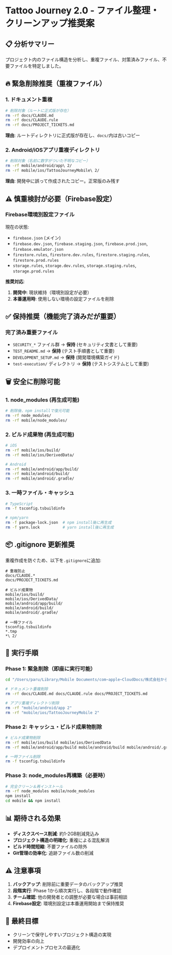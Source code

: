 # Tattoo Journey 2.0 - ファイル整理・クリーンアップ推奨案

## 📋 分析サマリー

プロジェクト内のファイル構造を分析し、重複ファイル、対策済みファイル、不要ファイルを特定しました。

## 🔥 緊急削除推奨（重複ファイル）

### 1. ドキュメント重複

```bash
# 削除対象（ルートに正式版が存在）
rm -rf docs/CLAUDE.md
rm -rf docs/CLAUDE.rule
rm -rf docs/PROJECT_TICKETS.md
```

**理由**: ルートディレクトリに正式版が存在し、`docs/`内は古いコピー

### 2. Android/iOSアプリ重複ディレクトリ

```bash
# 削除対象（名前に数字がついた不明なコピー）
rm -rf mobile/android/app\ 2/
rm -rf mobile/ios/TattooJourneyMobile\ 2/
```

**理由**: 開発中に誤って作成されたコピー。正常版のみ残す

## ⚠️ 慎重検討が必要（Firebase設定）

### Firebase環境別設定ファイル

現在の状態:

- `firebase.json` (メイン)
- `firebase.dev.json`, `firebase.staging.json`, `firebase.prod.json`, `firebase.emulator.json`
- `firestore.rules`, `firestore.dev.rules`, `firestore.staging.rules`, `firestore.prod.rules`
- `storage.rules`, `storage.dev.rules`, `storage.staging.rules`, `storage.prod.rules`

**推奨対応**:

1. **開発中**: 現状維持（環境別設定が必要）
2. **本番運用時**: 使用しない環境の設定ファイルを削除

## ✅ 保持推奨（機能完了済みだが重要）

### 完了済み重要ファイル

- `SECURITY_*` ファイル群 → **保持** (セキュリティ文書として重要)
- `TEST_README.md` → **保持** (テスト手順書として重要)
- `DEVELOPMENT_SETUP.md` → **保持** (開発環境構築ガイド)
- `test-execution/` ディレクトリ → **保持** (テストシステムとして重要)

## 🗑️ 安全に削除可能

### 1. node_modules (再生成可能)

```bash
# 削除後、npm installで復元可能
rm -rf node_modules/
rm -rf mobile/node_modules/
```

### 2. ビルド成果物 (再生成可能)

```bash
# iOS
rm -rf mobile/ios/build/
rm -rf mobile/ios/DerivedData/

# Android
rm -rf mobile/android/app/build/
rm -rf mobile/android/build/
rm -rf mobile/android/.gradle/
```

### 3. 一時ファイル・キャッシュ

```bash
# TypeScript
rm -f tsconfig.tsbuildinfo

# npm/yarn
rm -f package-lock.json  # npm install後に再生成
rm -f yarn.lock          # yarn install後に再生成
```

## 📦 .gitignore 更新推奨

重複作成を防ぐため、以下を`.gitignore`に追加:

```gitignore
# 重複防止
docs/CLAUDE.*
docs/PROJECT_TICKETS.md

# ビルド成果物
mobile/ios/build/
mobile/ios/DerivedData/
mobile/android/app/build/
mobile/android/build/
mobile/android/.gradle/

# 一時ファイル
tsconfig.tsbuildinfo
*.tmp
*\ 2/
```

## 🚀 実行手順

### Phase 1: 緊急削除（即座に実行可能）

```bash
cd "/Users/paru/Library/Mobile Documents/com~apple~CloudDocs/株式会社からもん/アプリ一覧/tattoo Journey 2.0"

# ドキュメント重複削除
rm -rf docs/CLAUDE.md docs/CLAUDE.rule docs/PROJECT_TICKETS.md

# アプリ重複ディレクトリ削除
rm -rf "mobile/android/app 2"
rm -rf "mobile/ios/TattooJourneyMobile 2"
```

### Phase 2: キャッシュ・ビルド成果物削除

```bash
# ビルド成果物削除
rm -rf mobile/ios/build mobile/ios/DerivedData
rm -rf mobile/android/app/build mobile/android/build mobile/android/.gradle

# 一時ファイル削除
rm -f tsconfig.tsbuildinfo
```

### Phase 3: node_modules再構築（必要時）

```bash
# 完全クリーン＆再インストール
rm -rf node_modules mobile/node_modules
npm install
cd mobile && npm install
```

## 📊 期待される効果

- **ディスクスペース削減**: 約1-2GB削減見込み
- **プロジェクト構造の明確化**: 重複による混乱解消
- **ビルド時間短縮**: 不要ファイルの除外
- **Git管理の効率化**: 追跡ファイル数の削減

## ⚠️ 注意事項

1. **バックアップ**: 削除前に重要データのバックアップ推奨
2. **段階実行**: Phase 1から順次実行し、各段階で動作確認
3. **チーム確認**: 他の開発者との調整が必要な場合は事前相談
4. **Firebase設定**: 環境別設定は本番運用開始まで保持推奨

## 🎯 最終目標

- クリーンで保守しやすいプロジェクト構造の実現
- 開発効率の向上
- デプロイメントプロセスの最適化

